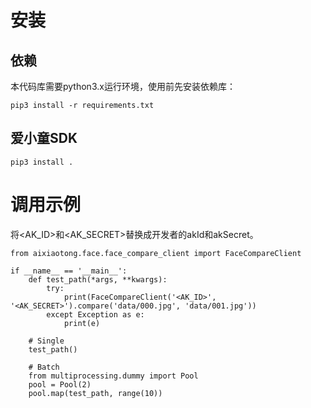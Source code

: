 # 安装

## 依赖
本代码库需要python3.x运行环境，使用前先安装依赖库：
```
pip3 install -r requirements.txt
```

## 爱小童SDK
```
pip3 install .
```

# 调用示例

将<AK_ID>和<AK_SECRET>替换成开发者的akId和akSecret。

```python3
from aixiaotong.face.face_compare_client import FaceCompareClient

if __name__ == '__main__':
    def test_path(*args, **kwargs):
        try:
            print(FaceCompareClient('<AK_ID>', '<AK_SECRET>').compare('data/000.jpg', 'data/001.jpg'))
        except Exception as e:
            print(e)

    # Single
    test_path()

    # Batch
    from multiprocessing.dummy import Pool
    pool = Pool(2)
    pool.map(test_path, range(10))
```